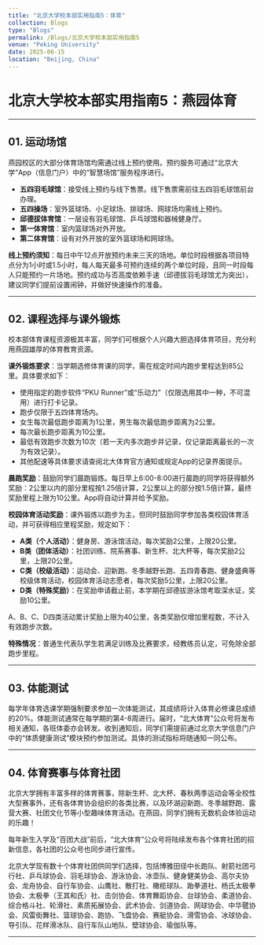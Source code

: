 ```yaml
---
title: "北京大学校本部实用指南5：体育"
collection: Blogs
type: "Blogs"
permalink: /Blogs/北京大学校本部实用指南5
venue: "Peking University"
date: 2025-06-15
location: "Beijing, China"
---
```


# 北京大学校本部实用指南5：燕园体育

---

## 01. 运动场馆

燕园校区的大部分体育场馆均需通过线上预约使用。预约服务可通过“北京大学”App（信息门户）中的“智慧场馆”服务程序进行。

* **五四羽毛球馆**：接受线上预约与线下售票。线下售票需前往五四羽毛球馆前台办理。
* **五四操场**：室外篮球场、小足球场、排球场、网球场均需线上预约。
* **邱德拔体育馆**：一层设有羽毛球馆、乒乓球馆和器械健身厅。
* **第一体育馆**：室内篮球场对外开放。
* **第二体育馆**：设有对外开放的室外篮球场和网球场。

**线上预约须知**：每日中午12点开放预约未来三天的场地。单位时段根据各项目特点分为1小时或1.5小时，每人每天最多可预约连续的两个单位时段，且同一时段每人只能预约一片场地。预约成功与否高度依赖手速（邱德拔羽毛球馆尤为突出），建议同学们提前设置闹钟，并做好快速操作的准备。

---

## 02. 课程选择与课外锻炼

校本部体育课程资源极其丰富，同学们可根据个人兴趣大胆选择体育项目，充分利用燕园雄厚的体育教育资源。

**课外锻炼要求**：当学期选修体育课的同学，需在规定时间内跑步里程达到85公里。具体要求如下：

* 使用指定的跑步软件“PKU Runner”或“乐动力”（仅限选用其中一种，不可混用）进行打卡记录。
* 跑步仅限于五四体育场内。
* 女生每次最低跑步距离为1公里，男生每次最低跑步距离为2公里。
* 每次最长跑步距离为10公里。
* 最低有效跑步次数为10次（若一天内多次跑步并记录，仅记录距离最长的一次为有效记录）。
* 其他配速等具体要求请查阅北大体育官方通知或规定App的记录界面提示。

**晨跑奖励**：鼓励同学们晨跑锻炼。每日早上6:00-8:00进行晨跑的同学将获得额外奖励：2公里以内的部分里程按1.25倍计算，2公里以上的部分按1.5倍计算，最终奖励里程上限为10公里。App将自动计算并给予奖励。

**校园体育活动奖励**：课外锻炼以跑步为主，但同时鼓励同学参加各类校园体育活动，并可获得相应里程奖励，规定如下：

* **A类（个人活动）**：健身房、游泳馆活动，每次奖励2公里，上限20公里。
* **B类（团体活动）**：社团训练、院系赛事、新生杯、北大杯等，每次奖励2公里，上限20公里。
* **C类（校级活动）**：运动会、迎新跑、冬季越野长跑、五四青春跑、健身盛典等校级体育活动，校园体育活动志愿者，每次奖励5公里，上限20公里。
* **D类（特殊奖励）**：在奖励申请截止前，本学期在邱德拔游泳馆考取深水证，奖励10公里。

A、B、C、D四类活动累计奖励上限为40公里，各类奖励仅增加里程数，不计入有效跑步次数。

**特殊情况**：普通生代表队学生若满足训练及比赛要求，经教练员认定，可免除全部跑步里程。

---

## 03. 体能测试

每学年体育选课学期强制要求参加一次体能测试，其成绩将计入体育必修课总成绩的20%。体能测试通常在每学期的第4-8周进行。届时，“北大体育”公众号将发布相关通知，各班体委亦会转发。收到通知后，同学们需提前通过北京大学信息门户中的“体质健康测试”模块预约参加测试。具体的测试指标将随通知一同公布。

---

## 04. 体育赛事与体育社团

北京大学拥有丰富多样的体育赛事，除新生杯、北大杯、春秋两季运动会等全校性大型赛事外，还有各体育协会组织的各类比赛，以及环湖迎新跑、冬季越野跑、露营大赛、社团文化节等小型趣味体育活动。在燕园，同学们拥有无数机会体验运动的乐趣！

每年新生入学及“百团大战”前后，“北大体育”公众号将陆续发布各个体育社团的招新信息，各社团的公众号也同步进行宣传。

北京大学现有数十个体育社团供同学们选择，包括博雅田径中长跑队、射箭社团弓行社、乒乓球协会、羽毛球协会、游泳协会、冰壶队、健身健美协会、高尔夫协会、龙舟协会、自行车协会、山鹰社、散打社、橄榄球队、跆拳道社、杨氏太极拳协会、太极拳（王其和氏）社、击剑协会、体育舞蹈协会、台球协会、柔道协会、综合格斗社、轮滑社、素质拓展协会、武术协会、剑道协会、网球协会、中华毽协会、风雷街舞社、篮球协会、跑协、飞盘协会、赛艇协会、滑雪协会、冰球协会、导引队、花样滑冰队、自行车队山地队、壁球协会、瑜伽队等。

---
